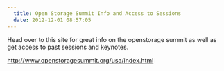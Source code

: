```yaml
---
  title: Open Storage Summit Info and Access to Sessions
  date: 2012-12-01 08:57:05
---
```


Head over to this site for great info on the openstorage summit as well
as get access to past sessions and keynotes.

<http://www.openstoragesummit.org/usa/index.html>
